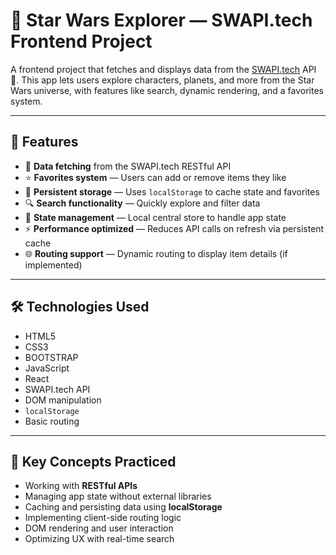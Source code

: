 # 🌌 Star Wars Explorer — SWAPI.tech Frontend Project

A frontend project that fetches and displays data from the [SWAPI.tech](https://swapi.tech/) API 📡. This app lets users explore characters, planets, and more from the Star Wars universe, with features like search, dynamic rendering, and a favorites system.

---

## 🚀 Features

- 🔄 **Data fetching** from the SWAPI.tech RESTful API
- ⭐ **Favorites system** — Users can add or remove items they like
- 💾 **Persistent storage** — Uses `localStorage` to cache state and favorites
- 🔍 **Search functionality** — Quickly explore and filter data
- 🧠 **State management** — Local central store to handle app state
- ⚡ **Performance optimized** — Reduces API calls on refresh via persistent cache
- 🌐 **Routing support** — Dynamic routing to display item details (if implemented)

---

## 🛠️ Technologies Used

- HTML5
- CSS3
- BOOTSTRAP
- JavaScript
- React
- SWAPI.tech API
- DOM manipulation
- `localStorage`
- Basic routing

---

## 🧠 Key Concepts Practiced

- Working with **RESTful APIs**
- Managing app state without external libraries
- Caching and persisting data using **localStorage**
- Implementing client-side routing logic
- DOM rendering and user interaction
- Optimizing UX with real-time search

